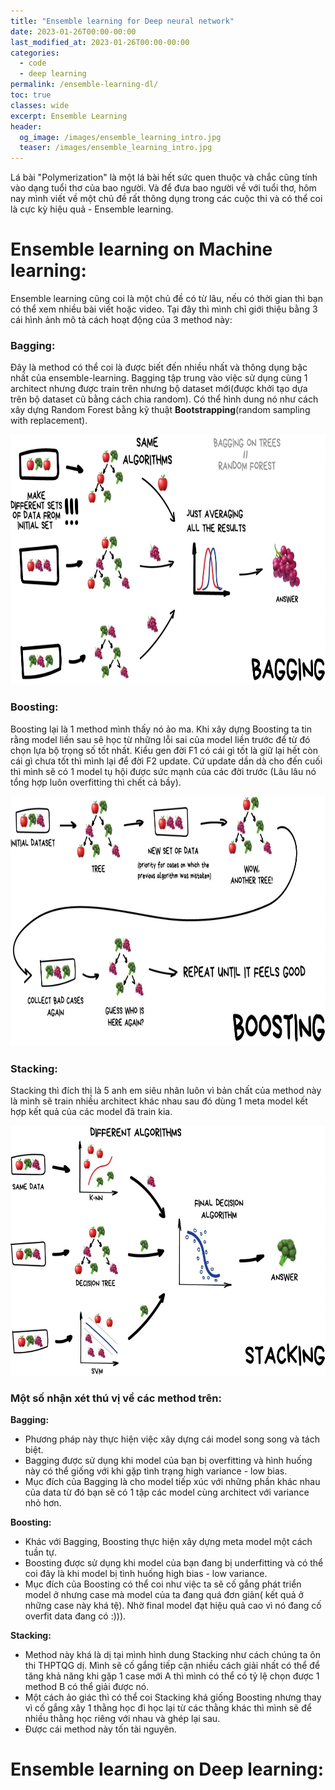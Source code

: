 ```yaml
---
title: "Ensemble learning for Deep neural network"
date: 2023-01-26T00:00-00:00
last_modified_at: 2023-01-26T00:00-00:00
categories:
  - code
  - deep learning
permalink: /ensemble-learning-dl/
toc: true
classes: wide
excerpt: Ensemble Learning 
header:
  og_image: /images/ensemble_learning_intro.jpg
  teaser: /images/ensemble_learning_intro.jpg
---
```

Lá bài "Polymerization" là một lá bài hết sức quen thuộc và chắc cũng tính vào dạng tuổi thơ của bao người. Và để đưa bao người về với tuổi thơ, hôm nay mình viết về một chủ đề rất thông dụng trong các cuộc thi và có thể coi là cực kỳ hiệu quả - Ensemble learning. 

# Ensemble learning on Machine learning:
Ensemble learning cũng coi là một chủ đề có từ lâu, nếu có thời gian thì bạn có thể xem nhiều bài viết hoặc video. Tại đây thì mình chỉ giới thiệu bằng 3 cái hình ảnh mô tả cách hoạt động của 3 method này:
### Bagging:
Đây là method có thể coi là được biết đến nhiều nhất và thông dụng bậc nhất của ensemble-learning. Bagging tập trung vào việc sử dụng cùng 1 architect nhưng được train trên nhưng bộ dataset mới(được khởi tạo dựa trên bộ dataset cũ bằng cách chia random). Có thể hình dung nó như cách xây dựng Random Forest bằng kỹ thuật **Bootstrapping**(random sampling with replacement). 
<p align="center">
<img src="/images/ensemble_learning_bagging.jpg" alt="Bagging" style="height: 400px; width:700px;" style="text-align:center;"/> 
</p>
 
### Boosting:
Boosting lại là 1 method mình thấy nó ảo ma. Khi xây dựng Boosting ta tin rằng model liền sau sẽ học từ những lỗi sai của model liền trước để từ đó chọn lựa bộ trọng số tốt nhất. Kiểu gen đời F1 có cái gì tốt là giữ lại hết còn cái gì chưa tốt thì mình lại để đời F2 update. Cứ update dần dà cho đến cuối thì mình sẽ có 1 model tụ hội được sức mạnh của các đời trước (Lâu lâu nó tổng hợp luôn overfitting thì chết cả bầy).
<p align="center">
<img src="/images/ensemble_learning_boosting.jpg" alt="Boosting" style="height: 400px; width:700px;" style="text-align:center;"/> 
</p>

### Stacking:
Stacking thì đích thị là 5 anh em siêu nhân luôn vì bản chất của method này là mình sẽ train nhiều architect khác nhau sau đó dùng 1 meta model kết hợp kết quả của các model đã train kia. 
<p align="center">
<img src="/images/ensemble_learning_stacking.jpg" alt="Stacking" style="height: 400px; width:700px;" style="text-align:center;"/> 
</p>

### Một số nhận xét thú vị về các method trên:
**Bagging:**
- Phương pháp này thực hiện việc xây dựng cái model song song và tách biệt.
- Bagging được sử dụng khi model của bạn bị overfitting và hình huống này có thể giống với khi gặp tình trạng high variance - low bias. 
- Mục đích của Bagging là cho model tiếp xúc với những phần khác nhau của data từ đó bạn sẽ có 1 tập các model cùng architect với variance nhỏ hơn.

**Boosting:**
- Khác với Bagging, Boosting thực hiện xây dựng meta model một cách tuần tự.
- Boosting được sử dụng khi model của bạn đang bị underfitting và có thể coi đây là khi model bị tình huống high bias - low variance.
- Mục đích của Boosting có thể coi như việc ta sẽ cố gắng phát triển model ở nhưng case mà model của ta đang quá đơn giản( kết quả ở những case này khá tệ). Nhờ final model đạt hiệu quả cao vì nó đang cố overfit data đang có :))).

**Stacking:**
- Method này khá là dị tại mình hình dung Stacking như cách chúng ta ôn thi THPTQG dị. Mình sẽ cố gắng tiếp cận nhiều cách giải nhất có thể để tăng khả năng khi gặp 1 case mới A thì mình có thể có tỷ lệ chọn được 1 method B có thể giải được nó. 
- Một cách ảo giác thì có thể coi Stacking khá giống Boosting nhưng thay vì cố gắng xây 1 thằng học đi học lại từ các thằng khác thì mình sẽ để nhiều thằng học riêng với nhau và ghép lại sau. 
- Được cái method này tốn tài nguyên.
# Ensemble learning on Deep learning:
